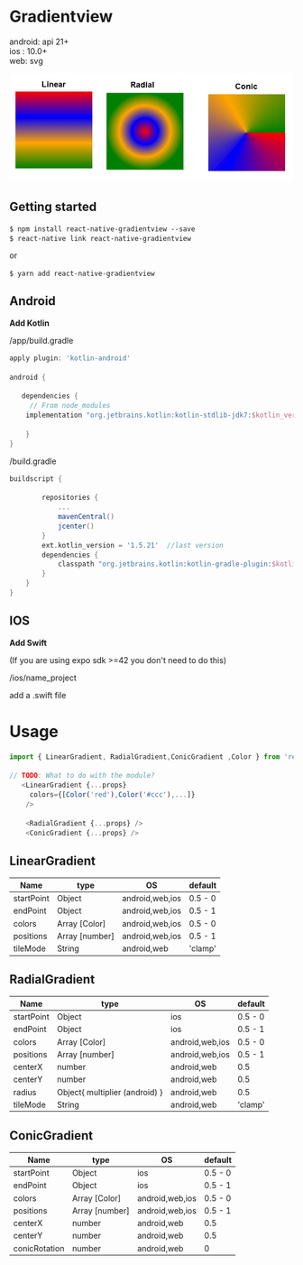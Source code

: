 # Gradientview

android: api 21+   
ios : 10.0+   
web: svg 
  
<img src="./src/demo.jpg" width="600">  
  


## Getting started

`$ npm install react-native-gradientview --save`  
`$ react-native link react-native-gradientview`  
  
or

`$ yarn add react-native-gradientview `
    
## Android

**Add Kotlin**

/app/build.gradle 

```gradle
apply plugin: 'kotlin-android' 

android {

   dependencies {
     // From node_modules
    implementation "org.jetbrains.kotlin:kotlin-stdlib-jdk7:$kotlin_version"
  
    }
}

```

/build.gradle

```gradle
buildscript {

        repositories {
            ...
            mavenCentral()
            jcenter()
        }
        ext.kotlin_version = '1.5.21'  //last version
        dependencies {
            classpath "org.jetbrains.kotlin:kotlin-gradle-plugin:$kotlin_version"
        }
    }
}

```

## IOS

**Add Swift**

(If you are using expo sdk >=42 you don't need to do this)

/ios/name_project

add a .swift file 



# Usage
```javascript
import { LinearGradient, RadialGradient,ConicGradient ,Color } from 'react-native-gradientview';

// TODO: What to do with the module?
   <LinearGradient {...props}
     colors={[Color('red'),Color('#ccc'),...]}
    />

    <RadialGradient {...props} />
    <ConicGradient {...props} />


```


## LinearGradient 

| Name | type | OS | default |
| --- | --- | --- | --- |
| startPoint |  Object | android,web,ios | 0.5 - 0 |
| endPoint |  Object | android,web,ios | 0.5 - 1 |
| colors |  Array [Color]  | android,web,ios | 0.5 - 0 |
| positions |  Array [number] | android,web,ios | 0.5 - 1 |
| tileMode |  String | android,web | 'clamp' |  
## RadialGradient 

| Name | type | OS | default |
| --- | --- | --- | --- |
| startPoint |  Object |ios | 0.5 - 0 |
| endPoint |  Object | ios | 0.5 - 1 |
| colors |  Array [Color]  | android,web,ios | 0.5 - 0 |
| positions |  Array [number] | android,web,ios | 0.5 - 1 |
| centerX |  number | android,web | 0.5 |
| centerY |  number | android,web | 0.5 |
| radius |  Object{ multiplier (android) } | android,web | 0.5 |
| tileMode |  String | android,web | 'clamp' |

## ConicGradient 

| Name | type | OS | default |
| --- | --- | --- | --- |
| startPoint |  Object | ios | 0.5 - 0 |
| endPoint |  Object | ios | 0.5 - 1 |
| colors |  Array [Color]  | android,web,ios | 0.5 - 0 |
| positions |  Array [number] | android,web,ios | 0.5 - 1 |
| centerX |  number | android,web | 0.5 |
| centerY |  number | android,web | 0.5 |
| conicRotation |  number | android,web | 0 |


